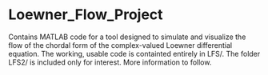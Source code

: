# Loewner_Flow_Project
Contains MATLAB code for a tool designed to simulate and visualize the flow of the chordal form of the complex-valued Loewner differential equation.
The working, usable code is containted entirely in LFS/. The folder LFS2/ is included only for interest.
More information to follow.
